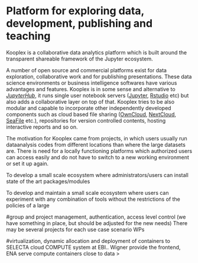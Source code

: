 Platform for exploring data, development, publishing and teaching 
=================

Kooplex is a collaborative data analytics platform which is built around the transparent shareable framework of the Jupyter ecosystem.

A number of open source and commercial platforms exist for data exploration, collaborative work and for publishing presentations. These data science environments or business intelligence softwares have various advantages and features. Kooplex is in some sense and alternative to *[JupyterHub](https://jupyter.org/hub)*, it runs single user notebook servers ([Jupyter](https://jupyter.org/), [Rstudio](https://www.rstudio.com/) etc) but also adds a collaborative layer on top of that. Kooplex tries to be also modular and capable to incorporate other independently developed components such as cloud based file sharing ([OwnCloud](https://owncloud.org/), [NextCloud](https://nextcloud.com/), [SeaFile]() etc.), repositories for version controlled contents, hosting interactive reports and so on.

The motivation for Kooplex came from projects, in which users usually run dataanalysis codes from different locations than where the large datasets are. There is need for a locally functioning platforms which authorized users can access easily and do not have to switch to a new working environment or set it up again.

To develop a small scale ecosystem where administrators/users can install state of the art packages/modules 

To develop and maintain a small scale ecosystem where users can experiment with any combination of tools without the restrictions of the policies of a large 

#group and project management, authentication, access level control (we have something in place, but should be adjusted for the new needs) There may be several projects for each use case scenario WPs

#virtualization, dynamic allocation and deployment of containers to SELECTA cloud COMPUTE system at EBI.. Wigner provide the frontend, ENA serve compute containers close to data >

